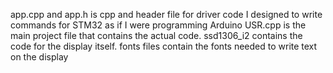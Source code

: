 app.cpp and app.h is cpp and header file for driver code I designed to write commands for STM32 as if I were programming Arduino
USR.cpp is the main project file that contains the actual code.
ssd1306_i2 contains the code for the display itself.
fonts files contain the fonts needed to write text on the display
